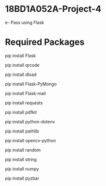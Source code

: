 # 18BD1A052A-Project-4
e- Pass using Flask

# Required Packages
pip install Flask

pip install qrcode

pip install dload

pip install Flask-PyMongo

pip install Flask-mail

pip install requests

pip install pdfkit

pip install python-dotenv

pip install pathlib

pip install opencv-python

pip install random

pip install string

pip install numpy

pip install pyzbar
